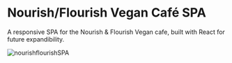 # Nourish/Flourish Vegan Café SPA
A responsive SPA for the Nourish &amp; Flourish Vegan cafe, built with React for future expandibility.

![nourishflourishSPA](https://github.com/jywwong/Nourish-Flourish-SPA/assets/119052363/81f74cbf-30bb-44ff-9be5-7b8c0fe6b769)
